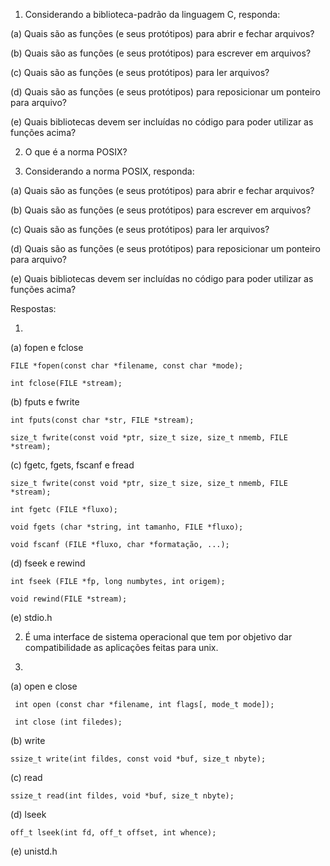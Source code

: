 1. Considerando a biblioteca-padrão da linguagem C, responda:

(a) Quais são as funções (e seus protótipos) para abrir e fechar arquivos?

(b) Quais são as funções (e seus protótipos) para escrever em arquivos?

(c) Quais são as funções (e seus protótipos) para ler arquivos?

(d) Quais são as funções (e seus protótipos) para reposicionar um ponteiro para arquivo?

(e) Quais bibliotecas devem ser incluídas no código para poder utilizar as funções acima?

2. O que é a norma POSIX?

3. Considerando a norma POSIX, responda:

(a) Quais são as funções (e seus protótipos) para abrir e fechar arquivos?

(b) Quais são as funções (e seus protótipos) para escrever em arquivos?

(c) Quais são as funções (e seus protótipos) para ler arquivos?

(d) Quais são as funções (e seus protótipos) para reposicionar um ponteiro para arquivo?

(e) Quais bibliotecas devem ser incluídas no código para poder utilizar as funções acima?

Respostas:

1. 
(a) fopen e fclose
```
FILE *fopen(const char *filename, const char *mode);

int fclose(FILE *stream);
```

(b) fputs e fwrite
```
int fputs(const char *str, FILE *stream);

size_t fwrite(const void *ptr, size_t size, size_t nmemb, FILE *stream);
```

(c) fgetc, fgets, fscanf e fread
```
size_t fwrite(const void *ptr, size_t size, size_t nmemb, FILE *stream);

int fgetc (FILE *fluxo);

void fgets (char *string, int tamanho, FILE *fluxo);

void fscanf (FILE *fluxo, char *formatação, ...);
```

(d) fseek e rewind
```
int fseek (FILE *fp, long numbytes, int origem);

void rewind(FILE *stream);
```

(e) stdio.h

2. É uma interface de sistema operacional que tem por objetivo dar compatibilidade as aplicações feitas para unix.

3. 
(a) open e close
```
 int open (const char *filename, int flags[, mode_t mode]);
 
 int close (int filedes);
 ```
 
 (b) write
 ```
 ssize_t write(int fildes, const void *buf, size_t nbyte);
 ```
 
 (c) read
 ```
 ssize_t read(int fildes, void *buf, size_t nbyte);
 ```
 
 (d) lseek
 ```
 off_t lseek(int fd, off_t offset, int whence);
 ```
 
 (e) unistd.h
